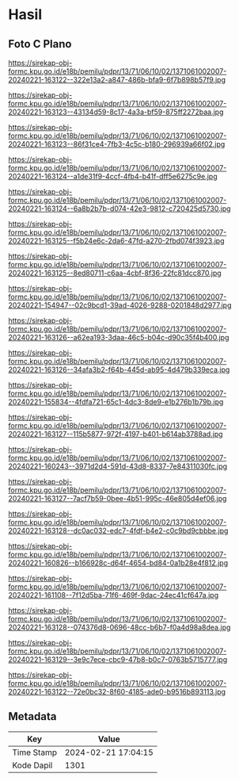 # Hasil

## Foto C Plano

https://sirekap-obj-formc.kpu.go.id/e18b/pemilu/pdpr/13/71/06/10/02/1371061002007-20240221-163122--322e13a2-a847-486b-bfa9-6f7b898b57f9.jpg

https://sirekap-obj-formc.kpu.go.id/e18b/pemilu/pdpr/13/71/06/10/02/1371061002007-20240221-163123--43134d59-8c17-4a3a-bf59-875ff2272baa.jpg

https://sirekap-obj-formc.kpu.go.id/e18b/pemilu/pdpr/13/71/06/10/02/1371061002007-20240221-163123--86f31ce4-7fb3-4c5c-b180-296939a66f02.jpg

https://sirekap-obj-formc.kpu.go.id/e18b/pemilu/pdpr/13/71/06/10/02/1371061002007-20240221-163124--a1de31f9-4ccf-4fb4-b41f-dff5e6275c9e.jpg

https://sirekap-obj-formc.kpu.go.id/e18b/pemilu/pdpr/13/71/06/10/02/1371061002007-20240221-163124--6a8b2b7b-d074-42e3-9812-c720425d5730.jpg

https://sirekap-obj-formc.kpu.go.id/e18b/pemilu/pdpr/13/71/06/10/02/1371061002007-20240221-163125--f5b24e6c-2da6-47fd-a270-2fbd074f3923.jpg

https://sirekap-obj-formc.kpu.go.id/e18b/pemilu/pdpr/13/71/06/10/02/1371061002007-20240221-163125--8ed80711-c6aa-4cbf-8f36-22fc81dcc870.jpg

https://sirekap-obj-formc.kpu.go.id/e18b/pemilu/pdpr/13/71/06/10/02/1371061002007-20240221-154947--02c9bcd1-39ad-4026-9288-0201848d2977.jpg

https://sirekap-obj-formc.kpu.go.id/e18b/pemilu/pdpr/13/71/06/10/02/1371061002007-20240221-163126--a62ea193-3daa-46c5-b04c-d90c35f4b400.jpg

https://sirekap-obj-formc.kpu.go.id/e18b/pemilu/pdpr/13/71/06/10/02/1371061002007-20240221-163126--34afa3b2-f64b-445d-ab95-4d479b339eca.jpg

https://sirekap-obj-formc.kpu.go.id/e18b/pemilu/pdpr/13/71/06/10/02/1371061002007-20240221-155834--4fdfa721-65c1-4dc3-8de9-e1b276b1b79b.jpg

https://sirekap-obj-formc.kpu.go.id/e18b/pemilu/pdpr/13/71/06/10/02/1371061002007-20240221-163127--115b5877-972f-4197-b401-b614ab3788ad.jpg

https://sirekap-obj-formc.kpu.go.id/e18b/pemilu/pdpr/13/71/06/10/02/1371061002007-20240221-160243--3971d2d4-591d-43d8-8337-7e84311030fc.jpg

https://sirekap-obj-formc.kpu.go.id/e18b/pemilu/pdpr/13/71/06/10/02/1371061002007-20240221-163127--7acf7b59-0bee-4b51-995c-46e805d4ef06.jpg

https://sirekap-obj-formc.kpu.go.id/e18b/pemilu/pdpr/13/71/06/10/02/1371061002007-20240221-163128--dc0ac032-edc7-4fdf-b4e2-c0c9bd9cbbbe.jpg

https://sirekap-obj-formc.kpu.go.id/e18b/pemilu/pdpr/13/71/06/10/02/1371061002007-20240221-160826--b166928c-d64f-4654-bd84-0a1b28e4f812.jpg

https://sirekap-obj-formc.kpu.go.id/e18b/pemilu/pdpr/13/71/06/10/02/1371061002007-20240221-161108--7f12d5ba-71f6-469f-9dac-24ec41cf647a.jpg

https://sirekap-obj-formc.kpu.go.id/e18b/pemilu/pdpr/13/71/06/10/02/1371061002007-20240221-163128--074376d8-0696-48cc-b6b7-f0a4d98a8dea.jpg

https://sirekap-obj-formc.kpu.go.id/e18b/pemilu/pdpr/13/71/06/10/02/1371061002007-20240221-163129--3e9c7ece-cbc9-47b8-b0c7-0763b5715777.jpg

https://sirekap-obj-formc.kpu.go.id/e18b/pemilu/pdpr/13/71/06/10/02/1371061002007-20240221-163122--72e0bc32-8f60-4185-ade0-b9516b893113.jpg


## Metadata

| Key        | Value               |
| ---------- | ------------------- |
| Time Stamp | 2024-02-21 17:04:15 |
| Kode Dapil | 1301                |



